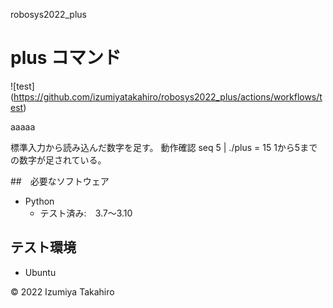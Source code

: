  robosys2022_plus
# plus コマンド
![test] (https://github.com/izumiyatakahiro/robosys2022_plus/actions/workflows/test)



aaaaa


標準入力から読み込んだ数字を足す。
動作確認
seq 5 |  ./plus
= 15
1から5までの数字が足されている。

##　必要なソフトウェア
* Python
  * テスト済み:　3.7～3.10


## テスト環境
* Ubuntu

© 2022 Izumiya Takahiro
